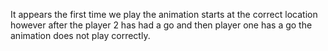 It appears the first time we play the animation starts at the correct location however after the player 2 has had a go and then player one has a go the animation does not play correctly.